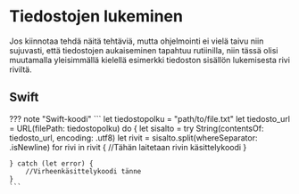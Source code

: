 # Tiedostojen lukeminen

Jos kiinnotaa tehdä näitä tehtäviä, mutta ohjelmointi ei vielä taivu niin sujuvasti, että tiedostojen aukaiseminen tapahtuu rutiinilla, niin tässä olisi muutamalla yleisimmällä kielellä esimerkki tiedoston sisällön lukemisesta rivi riviltä.




## Swift

??? note "Swift-koodi"
    ```
    let tiedostopolku = "path/to/file.txt"
    let tiedosto_url = URL(filePath: tiedostopolku)
    do {
        let sisalto = try String(contentsOf: tiedosto_url, encoding: .utf8)
        let rivit = sisalto.split(whereSeparator: \.isNewline)
        for rivi in rivit {
            //Tähän laitetaan rivin käsittelykoodi
        }
        
    } catch (let error) {
        //Virheenkäsittelykoodi tänne
    }
    ```

